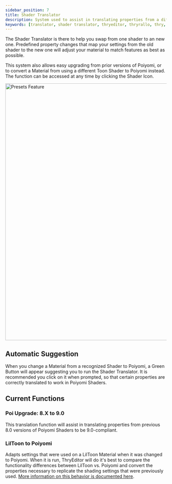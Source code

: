 ```yaml
---
sidebar_position: 7
title: Shader Translator
description: System used to assist in translating properties from a different Shader to Poiyomi.
keywords: [translator, shader translator, thryeditor, thryrallo, thry, editor, shader, property, properties]
---
```


The Shader Translator is there to help you swap from one shader to an new one. Predefined property changes that map your settings from the old shader to the new one will adjust your material to match features as best as possible.

This system also allows easy upgrading from prior versions of Poiyomi, or to convert a Material from using a different Toon Shader to Poiyomi instead. The function can be accessed at any time by clicking the Shader Icon.

<a target="_blank" href="/img/thryeditor/Thry_Translator.png">
<img src="/img/thryeditor/Thry_Translator.png" alt="Presets Feature" width="800px"/>
</a>

## Automatic Suggestion

When you change a Material from a recognized Shader to Poiyomi, a Green Button will appear suggesting you to run the Shader Translator. It is recommended you click on it when prompted, so that certain properties are correctly translated to work in Poiyomi Shaders.

## Current Functions

### Poi Upgrade: 8.X to 9.0

This translation function will assist in translating properties from previous 8.0 versions of Poiyomi Shaders to be 9.0-compliant.

### LilToon to Poiyomi

Adapts settings that were used on a LilToon Material when it was changed to Poiyomi. When it is run, ThryEditor will do it's best to compare the functionality differences between LilToon vs. Poiyomi and convert the properties necessary to replicate the shading settings that were previously used. [More information on this behavior is documented here](/docs/general/translation.md).